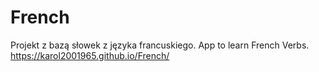 # French
Projekt z bazą słowek z języka francuskiego.
App to learn French Verbs.
https://karol2001965.github.io/French/

